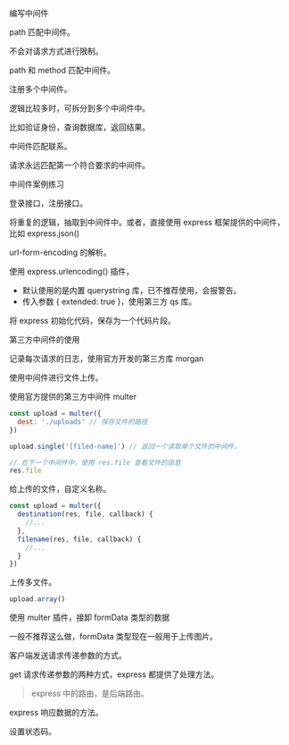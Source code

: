 编写中间件

path 匹配中间件。

不会对请求方式进行限制。



path 和 method 匹配中间件。



注册多个中间件。

逻辑比较多时，可拆分到多个中间件中。

比如验证身份，查询数据库，返回结果。



中间件匹配联系。

请求永远匹配第一个符合要求的中间件。



中间件案例练习

登录接口，注册接口。

将重复的逻辑，抽取到中间件中。或者，直接使用 express 框架提供的中间件，比如 express.json()



url-form-encoding 的解析。

使用 express.urlencoding() 插件，

- 默认使用的是内置 querystring 库，已不推荐使用，会报警告。
- 传入参数 { extended: true }，使用第三方 qs 库。



将 express 初始化代码，保存为一个代码片段。



第三方中间件的使用

记录每次请求的日志，使用官方开发的第三方库 morgan



使用中间件进行文件上传。

使用官方提供的第三方中间件 multer

```js
const upload = multer({
  dest: './uploads' // 保存文件的路径
})

upload.single('[filed-name]') // 返回一个读取单个文件的中间件。

// 在下一个中间件中，使用 res.file 查看文件的信息
res.file 
```

给上传的文件，自定义名称。

```js
const upload = multer({
  destination(res, file, callback) {
    //...
  },
  filename(res, file, callback) {
    //...
  }
})
```

上传多文件。

```js
upload.array()
```



使用 multer 插件，接卸 formData 类型的数据

一般不推荐这么做，formData 类型现在一般用于上传图片。



客户端发送请求传递参数的方式。

get 请求传递参数的两种方式，express 都提供了处理方法。

> express 中的路由，是后端路由。



express 响应数据的方法。

设置状态码。